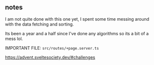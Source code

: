 ## notes

I am not quite done with this one yet, I spent some time messing around with the data fetching and sorting.

Its been a year and a half since I've done any algorithms so its a bit of a mess lol.

IMPORTANT FILE: ```src/routes/+page.server.ts```

https://advent.sveltesociety.dev/#challenges